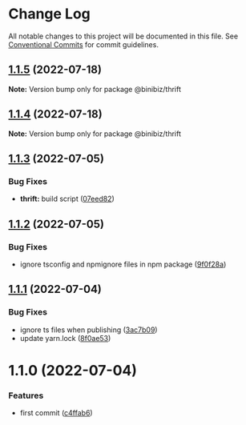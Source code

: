 # Change Log

All notable changes to this project will be documented in this file.
See [Conventional Commits](https://conventionalcommits.org) for commit guidelines.

## [1.1.5](https://github.com/binibiz/nodejs-commons/compare/@binibiz/thrift@1.1.4...@binibiz/thrift@1.1.5) (2022-07-18)

**Note:** Version bump only for package @binibiz/thrift





## [1.1.4](https://github.com/binibiz/nodejs-commons/compare/@binibiz/thrift@1.1.3...@binibiz/thrift@1.1.4) (2022-07-18)

**Note:** Version bump only for package @binibiz/thrift





## [1.1.3](https://github.com/binibiz/nodejs-commons/compare/@binibiz/thrift@1.1.2...@binibiz/thrift@1.1.3) (2022-07-05)


### Bug Fixes

* **thrift:** build script ([07eed82](https://github.com/binibiz/nodejs-commons/commit/07eed825fe4752d88b6fd71e0d43a65834a80929))





## [1.1.2](https://github.com/binibiz/nodejs-commons/compare/@binibiz/thrift@1.1.1...@binibiz/thrift@1.1.2) (2022-07-05)


### Bug Fixes

* ignore tsconfig and npmignore files in npm package ([9f0f28a](https://github.com/binibiz/nodejs-commons/commit/9f0f28a3c171d2ed73d5b5ed8c403fe25a36b267))





## [1.1.1](https://github.com/binibiz/nodejs-commons/compare/@binibiz/thrift@1.1.0...@binibiz/thrift@1.1.1) (2022-07-04)


### Bug Fixes

* ignore ts files when publishing ([3ac7b09](https://github.com/binibiz/nodejs-commons/commit/3ac7b0997810777a54e9def85e139b8435646be6))
* update yarn.lock ([8f0ae53](https://github.com/binibiz/nodejs-commons/commit/8f0ae531b9b8c74cd2c43d38094a80c1ccdca493))





# 1.1.0 (2022-07-04)


### Features

* first commit ([c4ffab6](https://github.com/binibiz/nodejs-commons/commit/c4ffab6bb43999506c46ab2e32e51fea077f5307))
